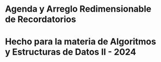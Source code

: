 # Agenda y Arreglo Redimensionable de Recordatorios
#
# Hecho para la materia de Algoritmos y Estructuras de Datos II - 2024
